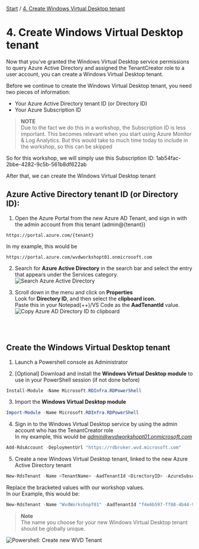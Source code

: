 [Start](/CA-Microsoft-WVD_ARM-Workshop/) / [4. Create Windows Virtual Desktop tenant](/CA-Microsoft-WVD_ARM-Workshop/4.%20Create%20Windows%20Virtual%20Desktop%20tenant)
# 4. Create Windows Virtual Desktop tenant

Now that you've granted the Windows Virtual Desktop service permissions to query Azure Active Directory and assigned the TenantCreator role to a user account, you can create a Windows Virtual Desktop tenant.

Before we continue to create the Windows Virtual Desktop tenant, you need two pieces of information:
* Your Azure Active Directory tenant ID (or Directory ID)
* Your Azure Subscription ID

> **NOTE** <br/>
> Due to the fact we do this in a workshop, the Subscription ID is less important. This becomes relevant when you start using Azure Monitor & Log Analytics. But this would take to much time today to include in the workshop, so this can be skipped

So for this workshop, we will simply use this Subscription ID: 1ab54fac-2bbe-4282-9c5b-561b8df622ab

After that, we can create the Windows Virtual Desktop tenant

## Azure Active Directory tenant ID (or Directory ID):

1. Open the Azure Portal from the new Azure AD Tenant, and sign in with the admin account from this tenant (admin@{tenant})
```
https://portal.azure.com/{tenant}
```
In my example, this would be 
```
https://portal.azure.com/wvdworkshopt01.onmicrosoft.com
```

2. Search for **Azure Active Directory** in the search bar and select the entry that appears under the Services category.<br/>
![Search Azure Active Directory](https://michawets.github.io/CA-Microsoft-WVD_ARM-Workshop/images/AzurePortal-Search-AzureAD.png)

3. Scroll down in the menu and click on **Properties**<br />
Look for **Directory ID**, and then select the **clipboard icon**.<br />
Paste this in your Notepad(++)/VS Code as the **AadTenantId** value.<br/>
![Copy Azure AD Directory ID to clipboard](https://michawets.github.io/CA-Microsoft-WVD_ARM-Workshop/images/AzurePortal-CopyAzureADDirID.png)
<br/>
<br/>

## Create the **Windows Virtual Desktop** tenant

1. Launch a Powershell console as Administrator

2. [Optional] Download and install the **Windows Virtual Desktop module** to use in your PowerShell session (if not done before)
```PowerShell
Install-Module -Name Microsoft.RDInfra.RDPowerShell
```

3. Import the **Windows Virtual Desktop module**
```PowerShell
Import-Module -Name Microsoft.RDInfra.RDPowerShell
```

4. Sign in to the Windows Virtual Desktop service by using the admin account who has the TenantCreator role<br/>
In my example, this would be *admin@wvdworkshopt01.onmicrosoft.com*<br/>
```PowerShell
Add-RdsAccount -DeploymentUrl "https://rdbroker.wvd.microsoft.com"
```

5. Create a new Windows Virtual Desktop tenant, linked to the new Azure Active Directory tenant
```PowerShell
New-RdsTenant -Name <TenantName> -AadTenantId <DirectoryID> -AzureSubscriptionId <SubscriptionID>
```
Replace the bracketed values with our workshop values.<br/>
In our Example, this would be:
```PowerShell
New-RdsTenant -Name "WvdWorkshopT01" -AadTenantId "f4e6b597-ff88-4b44-9768-376dd6ccac94" -AzureSubscriptionId (([System.Guid]::NewGuid()).Guid)
```

> **Note**<br/>
> The name you choose for your new Windows Virtual Desktop tenant should be globally unique. 

![Powershell: Create new WVD Tenant](https://michawets.github.io/CA-Microsoft-WVD_ARM-Workshop/images/Powershell-NewRdsTenant.png)



<script type="text/javascript">
    setTimeout(function() { 
            document.getElementById("sidebar").style.display = "none";
            document.getElementById("main-content").style.width = "90%"
            var x = document.getElementsByClassName('inner clearfix'); 
            x[0].style.width = "75%";
            var x = document.getElementsByClassName('inner'); 
            x[0].style.width = "90%";
            var x = document.getElementsByTagName('h1'); 
            x[0].style.width = "90%";
            x[0].style.textAlign = "center"
            x[0].innerHTML = "Microsoft & Cloud-Architect WVD Workshop"
        }, 250);
</script>